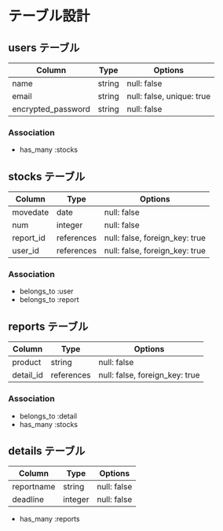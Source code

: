 # テーブル設計

## users テーブル
| Column              | Type    | Options                    |
| ------------------- | ------- | -------------------------- |
| name                | string  | null: false                |
| email               | string  | null: false, unique: true  |
| encrypted_password  | string  | null: false                |

### Association
- has_many :stocks

## stocks テーブル
| Column              | Type       | Options                        |
| ------------------- | ---------- | ------------------------------ |
| movedate            | date       | null: false                    |
| num                 | integer    | null: false                    |
| report_id           | references | null: false, foreign_key: true |
| user_id             | references | null: false, foreign_key: true |

### Association
- belongs_to :user
- belongs_to :report

## reports テーブル
| Column              | Type       | Options                        |
| ------------------- | ---------- | ------------------------------ |
| product             | string     | null: false                    |
| detail_id           | references | null: false, foreign_key: true |

### Association
- belongs_to :detail
- has_many :stocks

## details テーブル
| Column              | Type    | Options          |
| ------------------- | ------- | ---------------- |
| reportname          | string  | null: false      |
| deadline            | integer | null: false      |
- has_many :reports